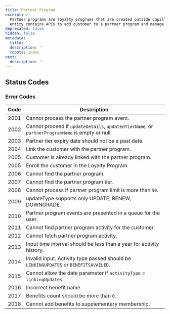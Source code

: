 ```yaml
---
title: Partner Program
excerpt: >-
  Partner programs are loyalty programs that are created outside Capillary. This
  entity contains APIs to add customer to a partner program and manage details.
deprecated: false
hidden: false
metadata:
  title: ''
  description: ''
  robots: index
next:
  description: ''
---
```

## Status Codes

### Error Codes

| Code | Description                                                                                     |
| ---- | ----------------------------------------------------------------------------------------------- |
| 2001 | Cannot process the partner program event.                                                       |
| 2002 | Cannot proceed if `updateDetails`, `updatedTierName`, or `partnerProgramName` is empty or null. |
| 2003 | Partner tier expiry date should not be a past date.                                             |
| 2004 | Link the customer with the partner program.                                                     |
| 2005 | Customer is already linked with the partner program.                                            |
| 2005 | Enroll the customer in the Loyalty Program.                                                     |
| 2006 | Cannot find the partner program.                                                                |
| 2007 | Cannot find the partner program tier.                                                           |
| 2008 | Cannot process if partner program limit is more than `50`.                                      |
| 2009 | updateType  supports only UPDATE, RENEW, DOWNGRADE.                                             |
| 2010 | Partner program events are presented in a queue for the user.                                   |
| 2011 | Cannot find partner program activity for the customer.                                          |
| 2012 | Cannot fetch partner program activity.                                                          |
| 2013 | Input time interval should be less than a year for activity history.                            |
| 2014 | Invalid input. Activity type passed should be `LINKINGUPDATES` or `BENEFITSAVAILED`.            |
| 2015 | Cannot allow the date parameter if `activityType` = `linkingUpdates`.                           |
| 2016 | Incorrect benefit name.                                                                         |
| 2017 | Benefits count should be more than `0`.                                                         |
| 2018 | Cannot add benefits to supplementary membership.                                                |
